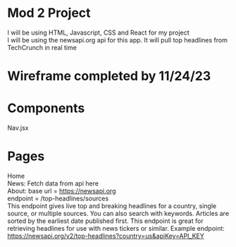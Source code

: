 # Mod 2 Project
I will be using HTML, Javascript, CSS and React for my project
<br>
I will be using the newsapi.org api for this app. It will pull top headlines from TechCrunch in real time
<br>
# Wireframe completed by 11/24/23

# Components
Nav.jsx
<br>
# Pages
Home
<br>
News:
Fetch data from api here
<br>
About:
base url = https://newsapi.org
<br>
endpoint = /top-headlines/sources
<br>
This endpoint gives live top and breaking headlines for a country, single source, or multiple sources. You can also search with keywords. Articles are sorted by the earliest date published first. This endpoint is great for retrieving headlines for use with news tickers or similar.
Example endpoint: https://newsapi.org/v2/top-headlines?country=us&apiKey=API_KEY


